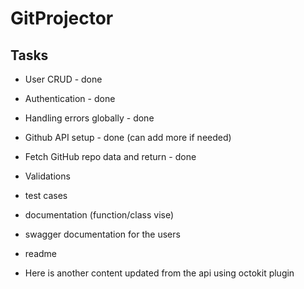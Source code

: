 # GitProjector

## Tasks

- User CRUD - done
- Authentication - done
- Handling errors globally - done
- Github API setup - done (can add more if needed)
- Fetch GitHub repo data and return - done
- Validations
- test cases
- documentation (function/class vise)
- swagger documentation for the users
- readme

- Here is another content updated from the api using octokit plugin